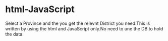 # html-JavaScript
Select a Province and the you get the relevnt District you need.This is written by using the html and JavaScript only.No need to une the DB to hold the data.
